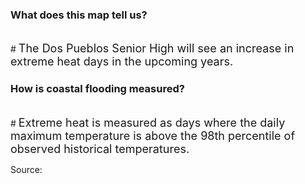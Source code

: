 ### What does this map tell us?
<br>
# <span style="font-size:18px;">The Dos Pueblos Senior High will see an increase in extreme heat days in the upcoming years.</span>
<br>

### How is coastal flooding measured?

<br>
# <span style="font-size:18px;">Extreme heat is measured as days where the daily maximum temperature is above the 98th percentile of observed historical temperatures.</span>

Source: